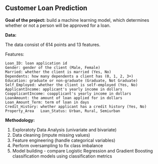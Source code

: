 ## Customer Loan Prediction 

**Goal of the project:** 
build a machine learning model, which determines whether or not a person will be approved for a loan. 

**Data:**

  The data consist of 614 points and 13 features. 
  
  Features:
  
    Loan_ID: loan application id
    Gender: gender of the client (Male, Female)
    Married: whether the client is married (Yes, No)
    Dependents: how many dependents a client has (0, 1, 2, 3+)
    Education: graduate or non-graduate (Graduate, Not Graduate)
    Self_Employed: whether the client is self-employed (Yes, No)
    ApplicantIncome: applicant's yearly income in dollars
    CoapplicantIncome: coapplicant's yearly income in dollars
    LoanAmount: the amount of loan applied for in dollars 
    Loan_Amount_Term: term of loan in days 
    Credit_History: whether applicant has a credit history (Yes, No)
    Property_Area	Loan_Status: Urban, Rural, Semiurban
    
 **Methodology:**
 
 1. Exploratoty Data Analysis (univariate and bivariate)
 2. Data cleaning (impute missing values)
 3. Feature engineering (handle categorical variables)
 4. Perform oversampling to fix class imbalance 
 5. Model building - compare Logistic Regression and Gradient Boosting classification models using classification metrics
